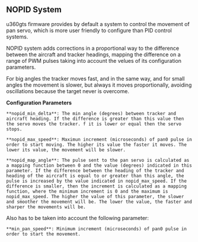 ## NOPID System

u360gts firmware provides by default a system to control the movement of pan servo, which is more user friendly to configure than PID control systems.

NOPID system adds corrections in a proportional way to the difference between the aircraft and tracker headings, mapping the difference on a range of PWM pulses
 taking into account the velues of its configuration parameters.
 
For big angles the tracker moves fast, and in the same way, and for small angles the movement is slower, but always it moves proportionally, avoiding oscillations because the target never is overcome.

**Configuration Parameters**

    **nopid_min_delta**: The min angle (degrees) between tracker and aircraft heading. If the difference is greater than this value then the servo moves the tracker. f it is lower or equal then the servo stops.
    
    **nopid_max_speed**: Maximun increment (microseconds) of pan0 pulse in order to start moving. The higher its value the faster it moves. The lower its value, the movement will be slower.
    
    **nopid_map_angle**: The pulse sent to the pan servo is calculated as a mapping function between 0 and the value (degrees) indicated in this parameter. If the difference between the heading of the tracker and heading of the aircraft is equal to or greater than this angle, the pulse is increased by the value indicated in nopid_max_speed. If the difference is smaller, then the increment is calculated as a mapping function, where the minimum increment is 0 and the maximum is nopid_max_speed. The higher the value of this parameter, the slower and smoother the movement will be. The lower the value, the faster and sharper the movements will be.


Also has to be taken into account the following parameter:

    **min_pan_speed**: Minimum increment (microseconds) of pan0 pulse in order to start the movement.
